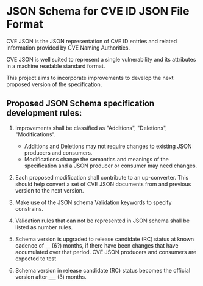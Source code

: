 # JSON Schema for CVE ID JSON File Format

CVE JSON is the JSON representation of CVE ID entries and related information provided by CVE Naming Authorities.

CVE JSON is well suited to represent a single vulnerability and its attributes in a machine readable standard format.

This project aims to incorporate improvements to develop the next proposed version of the specification.

## Proposed JSON Schema specification development rules:

1. Improvements shall be classified as "Additions", "Deletions", "Modifications".
	* Additions and Deletions may not require changes to existing JSON producers and consumers.
	* Modifications change the semantics and meanings of the specification and a JSON producer or consumer may need changes.

2. Each proposed modification shall contribute to an up-converter. This should help convert a set of CVE JSON documents from and previous version to the next version.

3. Make use of the JSON schema Validation keywords to specify constrains.

4. Validation rules that can not be represented in JSON schema shall be listed as number rules.

5. Schema version is upgraded to release candidate (RC) status at known cadence of __ (6?) months, if there have been changes that have accumulated over that period. CVE JSON producers and consumers are expected to test 

6. Schema version in release candidate (RC) status becomes the official version after ___ (3) months.